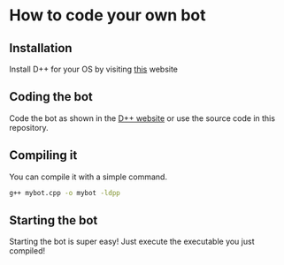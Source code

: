 # How to code your own bot

## Installation

Install D++ for your OS by visiting [this](https://dpp.dev/md_docpages_01_installing.html) website

## Coding the bot
Code the bot as shown in the [D++ website](https://dpp.dev/) or use the source code in this repository.

## Compiling it

You can compile it with a simple command.
```bash
g++ mybot.cpp -o mybot -ldpp
```

## Starting the bot

Starting the bot is super easy! Just execute the executable you just compiled!
